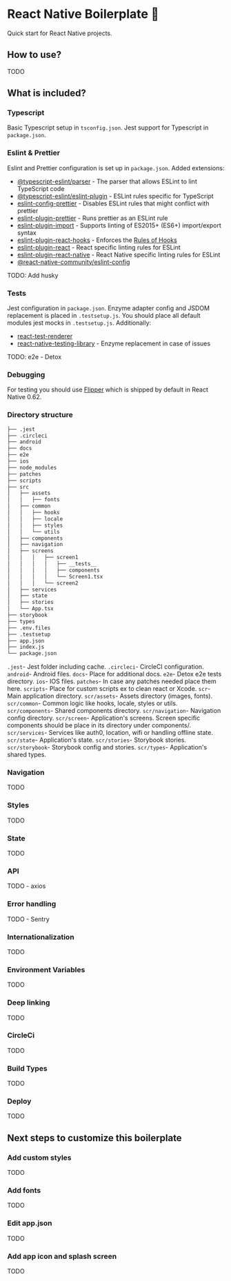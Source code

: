 # React Native Boilerplate 🚀
Quick start for React Native projects.

## How to use?
TODO

## What is included?
### Typescript
Basic Typescript setup in `tsconfig.json`. Jest support for Typescript in `package.json`.
### Eslint & Prettier
Eslint and Prettier configuration is set up in `package.json`.
Added extensions: 
* [@typescript-eslint/parser](https://www.npmjs.com/package/@typescript-eslint/parser) - The parser that allows ESLint to lint TypeScript code
* [@typescript-eslint/eslint-plugin](https://www.npmjs.com/package/@typescript-eslint/eslint-plugin) - ESLint rules specific for TypeScript
* [eslint-config-prettier](https://github.com/prettier/eslint-config-prettier) - Disables ESLint rules that might conflict with prettier
* [eslint-plugin-prettier](https://github.com/prettier/eslint-plugin-prettier) - Runs prettier as an ESLint rule
* [eslint-plugin-import](https://github.com/benmosher/eslint-plugin-import) - Supports linting of ES2015+ (ES6+) import/export syntax
* [eslint-plugin-react-hooks](https://www.npmjs.com/package/eslint-plugin-react-hooks) - Enforces the [Rules of Hooks](https://reactjs.org/docs/hooks-rules.html)
* [eslint-plugin-react](https://www.npmjs.com/package/eslint-plugin-react) - React specific linting rules for ESLint
* [eslint-plugin-react-native](https://www.npmjs.com/package/eslint-plugin-react-native) - React Native specific linting rules for ESLint
* [@react-native-community/eslint-config](https://www.npmjs.com/package/@react-native-community/eslint-config) 

TODO: Add husky
### Tests
Jest configuration in `package.json`. 
Enzyme adapter config and JSDOM replacement is placed in `.testsetup.js`.
You should place all default modules jest mocks in `.testsetup.js`.
Additionally: 
* [react-test-renderer](https://github.com/facebook/react/tree/master/packages/react-test-renderer)
* [react-native-testing-library](https://github.com/callstack/react-native-testing-library) - Enzyme replacement in case of issues

TODO: e2e - Detox
### Debugging
For testing you should use [Flipper](https://fbflipper.com/) which is shipped by default in React Native 0.62.
### Directory structure
```bash
├── .jest
├── .circleci
├── android
├── docs
├── e2e
├── ios
├── node_modules
├── patches
├── scripts
├── src
│   ├── assets
│   │   ├── fonts
│   ├── common
│   │   ├── hooks
│   │   ├── locale
│   │   ├── styles
│   │   └── utils
│   ├── components
│   ├── navigation
│   ├── screens
│   │   │   ├── screen1
│   │   │   │   ├── __tests__
│   │   │   │   ├── components
│   │   │   │   └── Screen1.tsx
│   │   │   └── screen2
│   ├── services
│   ├── state
│   ├── stories
│   └── App.tsx
├── storybook
├── types
├── .env.files
├── .testsetup
├── app.json
├── index.js
└── package.json
```
`.jest`- Jest folder including cache.
`.circleci`- CircleCI configuration.
`android`- Android files.
`docs`- Place for additional docs.
`e2e`- Detox e2e tests directory.
`ios`- IOS files.
`patches`- In case any patches needed place them here.
`scripts`- Place for custom scripts ex to clean react or Xcode.
`scr`- Main application directory.
`scr/assets`- Assets directory (images, fonts).
`scr/common`- Common logic like hooks, locale, styles or utils.
`scr/components`- Shared components directory.
`scr/navigation`- Navigation config directory.
`scr/screen`- Application's screens. Screen specific components should be place in its directory under components/.
`scr/services`- Services like auth0, location, wifi or handling offline state.
`scr/state`- Application's state.
`scr/stories`- Storybook stories.
`scr/storybook`- Storybook config and stories.
`scr/types`- Application's shared types.

### Navigation
TODO
### Styles
TODO
### State
TODO
### API
TODO - axios
### Error handling
TODO - Sentry
### Internationalization
TODO
### Environment Variables
TODO
### Deep linking
TODO
### CircleCi
TODO
### Build Types
TODO
### Deploy
TODO

## Next steps to customize this boilerplate
### Add custom styles
TODO
### Add fonts
TODO
### Edit app.json
TODO
### Add app icon and splash screen
TODO